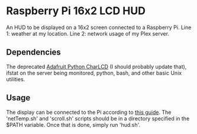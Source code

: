 # Raspberry Pi 16x2 LCD HUD
An HUD to be displayed on a 16x2 screen connected to a Raspberry Pi. Line 1: weather at my location. Line 2: network usage of my Plex server.

## Dependencies
The deprecated [Adafruit Python CharLCD](https://github.com/adafruit/Adafruit_Python_CharLCD.git) (I should probably update that), ifstat on the server being monitored, python, bash, and other basic Unix utilities.

## Usage
The display can be connected to the Pi according to [this guide](https://pimylifeup.com/raspberry-pi-lcd-16x2/). The 'netTemp.sh' and 'scroll.sh' scripts should be in a directory specified in the $PATH variable. Once that is done, simply run 'hud.sh'.
